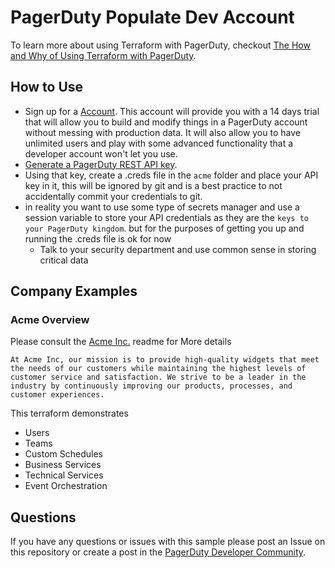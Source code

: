 # PagerDuty Populate Dev Account
To learn more about using Terraform with PagerDuty, checkout [The How and Why of Using Terraform with PagerDuty](https://www.pagerduty.com/eng/how-why-terraform/).

## How to Use
- Sign up for a [Account](https://www.pagerduty.com/sign-up/). This account will provide you with a 14 days trial that will allow you to build and modify things in a PagerDuty account without messing with production data. It will also allow you to have unlimited users and play with some advanced functionality that a developer account won't let you use. 
- [Generate a PagerDuty REST API key](https://support.pagerduty.com/docs/generating-api-keys).
- Using that key, create a .creds file in the `acme` folder and place your API key in it, this will be ignored by git and is a best practice to not accidentally commit your credentials to git.
- in reality you want to use some type of secrets manager and use a session variable to store your API credentials as they are the `keys to your PagerDuty kingdom`.  but for the purposes of getting you up and running the .creds file is ok for now
  - Talk to your security department and use common sense in storing critical data
## Company Examples

### Acme Overview
Please consult the [Acme Inc.](acme/README.md) readme for More details

`At Acme Inc, our mission is to provide high-quality widgets that meet the needs of our customers while maintaining the highest levels of customer service and satisfaction. We strive to be a leader in the industry by continuously improving our products, processes, and customer experiences.`

This terraform demonstrates
- Users
- Teams
- Custom Schedules
- Business Services
- Technical Services
- Event Orchestration

## Questions
If you have any questions or issues with this sample please post an Issue on this repository or create a post in the [PagerDuty Developer Community](https://community.pagerduty.com/forum/c/developer).